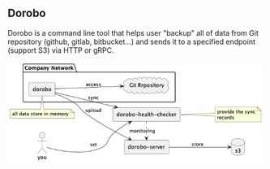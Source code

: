 ## Dorobo

Dorobo is a command line tool that helps user "backup" all of data from Git repository (github, gitlab, bitbucket...) and sends it to a specified endpoint (support S3) via HTTP or gRPC.

![arch](./docs/images/arch.png)